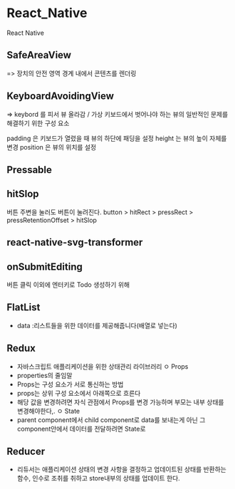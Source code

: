 # React_Native
React Native

## SafeAreaView
=> 장치의 안전 영역 경계 내에서 콘텐츠를 렌더링

## KeyboardAvoidingView
=> keybord 를 피서 뷰 올라감 / 가상 키보드에서 벗어나야 하는 뷰의 일반적인 문제를 해결하기 위한 구성 요소

padding 은 키보드가 열렸을 때 뷰의 하단에 패딩을 설정
height 는 뷰의 높이 자체를 변경
position 은 뷰의 위치를 설정

## Pressable

## hitSlop
버튼 주변을 눌러도 버튼이 눌려진다.
button > hitRect > pressRect > pressRetentionOffset > hitSlop

## react-native-svg-transformer

## onSubmitEditing
버튼 클릭 이외에 엔터키로 Todo 생성하기 위해

## FlatList
- data :리스트들을 위한 데이터를 제공해줍니다(배열로 넣는다)

## Redux
- 자바스크립트 애플리케이션을 위한 상태관리 라이브러리
ㅇ Props
- properties의 줄임말
- Props는 구성 요소가 서로 통신하는 방법
- props는 상위 구성 요소에서 아래쪽으로 흐른다
- 해당 값을 변경하려면 자식 관점에서 Props를 변경 가능하며 부모는 내부 상태를 변경해야한다,.
ㅇ State
- parent component에서 child component로 data를 보내는게 아닌 그 component안에서 데이터를 전달하려면 State로

## Reducer
- 리듀서는 애플리케이션 상태의 변경 사항을 결정하고 업데이트된 상태를 반환하는 함수, 인수로 조취를 취하고 store내부의 상태를 업데이트 한다.

